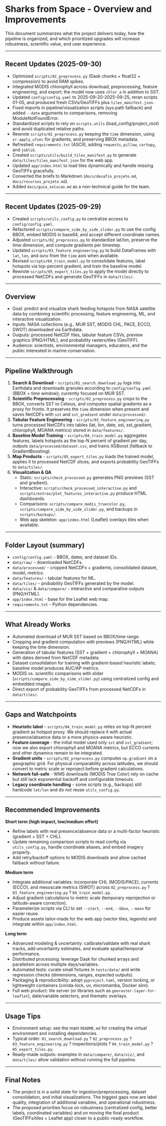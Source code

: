 # Sharks from Space - Overview and Improvements

This document summarizes what the project delivers today, how the pipeline is organized, and which prioritized upgrades will increase robustness, scientific value, and user experience.

---

## Recent Updates (2025-09-30)
- Optimized `scripts/02_preprocess.py` (Dask chunks + float32 + compression) to avoid RAM spikes.
- Integrated MODIS chlorophyll across download, preprocessing, feature engineering, and export; the model now uses `chlor_a` in addition to SST.
- Updated `config/config.yaml` to 2025-09-20-2025-09-25, reran scripts 01-05, and produced fresh CSVs/GeoTIFFs plus `tiles_manifest.json`.
- Fixed imports in pipeline/visualization scripts (sys.path fallback) and added `--date` arguments to comparisons, removing ModuleNotFoundError.
- Standardized scripts to rely on `scripts.utils` (load_config/project_root) and avoid duplicated relative paths.
- Rewrote `scripts/02_preprocess.py` keeping the `time` dimension, using `xr.apply_ufunc` for gradients, and preserving BBOX metadata.
- Refreshed `requirements.txt` (ASCII), adding `requests`, `pillow`, `cartopy`, and `joblib`.
- Created `scripts/utils/build_tiles_manifest.py` to generate `data/tiles/tiles_manifest.json` for the web app.
- Updated `app/index.html` to load tiles dynamically and handle missing GeoTIFFs gracefully.
- Converted the briefs to Markdown (`docs/desafio_projeto.md`, `docs/recursos_projeto.md`).
- Added `docs/guia_solucao.md` as a non-technical guide for the team.

---

## Recent Updates (2025-09-29)
- Created `scripts/utils_config.py` to centralize access to `config/config.yaml`.
- Refactored `scripts/compare_side_by_side_slider.py` to use the config BBOX, embed MODIS in base64, and accept different coordinate names.
- Adjusted `scripts/02_preprocess.py` to standardize lat/lon, preserve the time dimension, and compute gradients per timestep.
- Updated `scripts/03_feature_engineering.py` to build DataFrames with `lat`, `lon`, and `date` from the `time` axis when available.
- Revised `scripts/04_train_model.py` to consolidate features, label hotspots via top-percent gradient, and train the baseline model.
- Rewrote `scripts/05_export_tiles.py` to apply the model directly to processed NetCDFs and generate GeoTIFFs in `data/tiles/`.

---

## Overview
- Goal: predict and visualize shark feeding hotspots from NASA satellite data by combining scientific processing, feature engineering, ML, and interactive visualization.
- Inputs: NASA collections (e.g., MUR SST, MODIS CHL, PACE, ECCO, SWOT) downloaded via Earthdata.
- Outputs: processed NetCDF files, tabular feature CSVs, preview graphics (PNG/HTML), and probability rasters/tiles (GeoTIFF).
- Audience: scientists, environmental managers, educators, and the public interested in marine conservation.

---

## Pipeline Walkthrough
1. **Search & Download** - `scripts/01_search_download.py` logs into Earthdata and downloads granules according to `config/config.yaml` (BBOX + time window); currently focused on MUR SST.
2. **Scientific Preprocessing** - `scripts/02_preprocess.py` crops to the BBOX, converts SST to Celsius, and computes spatial gradients as a proxy for fronts. It preserves the `time` dimension when present and saves NetCDFs with `sst` and `sst_gradient` under `data/processed/`.
3. **Tabular Feature Engineering** - `scripts/03_feature_engineering.py` turns processed NetCDFs into tables (lat, lon, date, sst, sst_gradient, chlorophyll, MOANA metrics) stored in `data/features/`.
4. **Baseline Model Training** - `scripts/04_train_model.py` aggregates features, labels hotspots as the top-N percent of gradient per day, outputs `data/processed/dataset.csv`, and trains XGBoost (fallback to GradientBoosting).
5. **Map Products** - `scripts/05_export_tiles.py` loads the trained model, applies it to processed NetCDF slices, and exports probability GeoTIFFs to `data/tiles/`.
6. **Visualization & QA**
   - Static: `scripts/check_processed.py` generates PNG previews (SST and gradient).
   - Interactive: `scripts/check_processed_interactive.py` and `scripts/extras/plot_features_interactive.py` produce HTML dashboards.
   - Comparisons: `scripts/compare_modis_truecolor.py`, `scripts/compare_side_by_side_slider.py`, and backups in `scripts/backups/`.
   - Web app skeleton: `app/index.html` (Leaflet) overlays tiles when available.

---

## Folder Layout (summary)
- `config/config.yaml` - BBOX, dates, and dataset IDs.
- `data/raw/` - downloaded NetCDFs.
- `data/processed/` - cropped NetCDFs + gradients, consolidated dataset, model, metrics.
- `data/features/` - tabular features for ML.
- `data/tiles/` - probability GeoTIFFs generated by the model.
- `data/viz/` & `data/compare/` - interactive and comparative outputs (PNG/HTML).
- `app/index.html` - base for the Leaflet web map.
- `requirements.txt` - Python dependencies.

---

## What Already Works
- Automated download of MUR SST based on BBOX/time range.
- Cropping and gradient computation with previews (PNG/HTML) while keeping the time dimension.
- Generation of tabular features (SST + gradient + chlorophyll + MOANA) with dates derived from NetCDF metadata.
- Dataset consolidation for training with gradient-based heuristic labels; baseline model produces AUC/AP metrics.
- MODIS vs. scientific comparisons with slider (`scripts/compare_side_by_side_slider.py`) using centralized config and embedded images.
- Direct export of probability GeoTIFFs from processed NetCDFs in `data/tiles/`.

---

## Gaps and Watchpoints
- **Heuristic label** - `scripts/04_train_model.py` relies on top-N percent gradient as hotspot proxy. We should replace it with actual presence/absence data or a more physics-aware heuristic.
- **Feature coverage** - the initial model used only `sst` and `sst_gradient`; now we also export chlorophyll and MOANA metrics, but ECCO currents and other dynamics remain to be integrated.
- **Gradient units** - `scripts/02_preprocess.py` computes `np.gradient` on a geographic grid. For physical comparability across latitudes, we should convert to metric scale or reproject before gradient calculations.
- **Network fail-safe** - WMS downloads (MODIS True Color) rely on cache but still lack exponential backoff and configurable timeouts.
- **Legacy coordinate handling** - some scripts (e.g., backups) still hardcode `lat/lon` and do not reuse `utils_config.py`.

---

## Recommended Improvements

**Short term (high impact, low/medium effort)**
- Refine labels with real presence/absence data or a multi-factor heuristic (gradient + SST + CHL).
- Update remaining comparison scripts to read config via `utils_config.py`, handle coordinate aliases, and embed imagery properly.
- Add retry/backoff options to MODIS downloads and allow cached fallback without failure.

**Medium term**
- Integrate additional variables: incorporate CHL (MODIS/PACE), currents (ECCO), and mesoscale metrics (SWOT) across `02_preprocess.py` ? `03_feature_engineering.py` ? `04_train_model.py`.
- Adjust gradient calculations to metric scale (temporary reprojection or latitude-aware correction).
- Parameterize scripts via CLI to set `--start`, `--end`, `--bbox`, `--maxn` for easier reuse.
- Produce assets tailor-made for the web app (vector tiles, legends) and integrate within `app/index.html`.

**Long term**
- Advanced modeling & uncertainty: calibrate/validate with real shark tracks, add uncertainty estimates, and evaluate spatial/temporal performance.
- Distributed processing: leverage Dask for chunked arrays and parallelism across multiple days/variables.
- Automated tests: curate small fixtures in `tests/data/` and write regression checks (dimensions, ranges, expected outputs).
- Packaging & reproducibility: adopt `pyproject.toml`, version locking, or lightweight containers (conda-lock, uv, micromamba, Docker slim).
- Full web product: tile server (or libraries such as `georaster-layer-for-leaflet`), date/variable selectors, and thematic overlays.

---

## Usage Tips
- Environment setup: see the main `README.md` for creating the virtual environment and installing dependencies.
- Typical order: `01_search_download.py` ? `02_preprocess.py` ? `03_feature_engineering.py` ? inspections/plots ? `04_train_model.py` ? `05_export_tiles.py`.
- Ready-made outputs: examples in `data/compare/`, `data/viz/`, and `data/tiles/` allow validation without running the full pipeline.

---

## Final Notes
- The project is in a solid state for ingestion/preprocessing, dataset consolidation, and initial visualizations. The biggest gaps now are label quality, integration of additional variables, and operational robustness.
- The proposed priorities focus on robustness (centralized config, better labels, coordinated variables) and on moving the final product (GeoTIFFs/tiles + Leaflet app) closer to a public-ready workflow.
